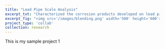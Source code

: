 ```yaml
---
title: "Lead Pipe Scale Analysis"
excerpt_txt: "Characterized the corrosion products developed on lead pipes. [Pubilcation 1](https://www.sciencedirect.com/science/article/pii/S0043135421001536){:target='_blank'} [Publication 2](https://pubs.acs.org/doi/10.1021/acs.est.0c00738){:target='_blank'}"
excerpt_fig: "<img src='/images/blending.png' width='500' height='600'>"
project_type: 'collab'
collection: research
---
```


This is my sample project 1
